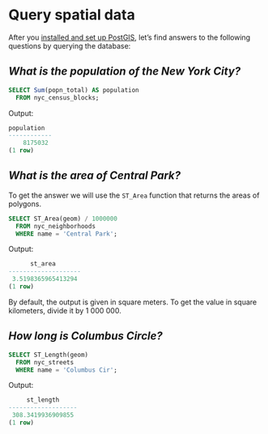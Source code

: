 # Query spatial data

After you [installed and set up PostGIS](postgis-deploy.md), let’s find answers to the following questions by querying the database:

## *What is the population of the New York City?*

```sql
SELECT Sum(popn_total) AS population
  FROM nyc_census_blocks;
```

Output:

```{.sql .no-copy}
population
------------
    8175032
(1 row)
```

## *What is the area of Central Park?*

To get the answer we will use the `ST_Area` function that returns the areas of polygons.

```sql
SELECT ST_Area(geom) / 1000000
  FROM nyc_neighborhoods
  WHERE name = 'Central Park';
```

Output:

```{.sql .no-copy}
      st_area
--------------------
 3.5198365965413294
(1 row)
```

By default, the output is given in square meters. To get the value in square kilometers, divide it by 1 000 000.

## *How long is Columbus Circle?*

```sql
SELECT ST_Length(geom)
  FROM nyc_streets
  WHERE name = 'Columbus Cir';
```

Output:

```{.sql .no-copy}
     st_length
-------------------
 308.3419936909855
(1 row)
``` 